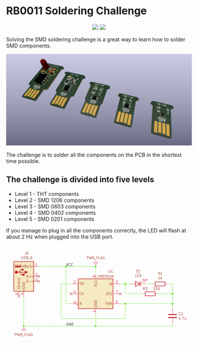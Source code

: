 # RB0011 Soldering Challenge

<p align="center">
<a href="https://hits.seeyoufarm.com"><img src="https://hits.seeyoufarm.com/api/count/incr/badge.svg?url=https%3A%2F%2Fgithub.com%2FRoboticsBrno%2FRB0011-SolderingChallenge&count_bg=%2379C83D&title_bg=%23555555&icon=&icon_color=%23E7E7E7&title=views&edge_flat=true"/></a>
<img src="https://img.shields.io/github/license/RoboticsBrno/RB0011-SolderingChallenge?style=flat-square">
</p>

Solving the SMD soldering challenge is a great way to learn how to solder SMD components.

<div align="center">
    <img src="./docs/media/solderingChallenge.png">
</div>

The challenge is to solder all the components on the PCB in the shortest time possible.

## The challenge is divided into five levels
- Level 1 - THT components
- Level 2 - SMD 1206 components
- Level 3 - SMD 0603 components
- Level 4 - SMD 0402 components
- Level 5 - SMD 0201 components


If you manage to plug in all the components correctly, the LED will flash at about 2 Hz when plugged into the USB port.

<div align="center">
    <img src="./docs/media/schema.png">
</div>
